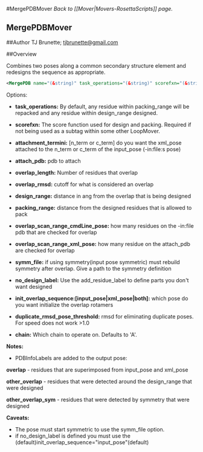 #MergePDBMover
*Back to [[Mover|Movers-RosettaScripts]] page.*
## MergePDBMover


##Author
TJ Brunette; tjbrunette@gmail.com

##Overview 

Combines two poses along a common secondary structure element and redesigns the sequence as appropriate.

```xml
<MergePDB name="(&string)" task_operations="(&string)" scorefxn="(&string)" attachment_termini="[n_term|c_term]" attach_pdb="(&string) overlap_length="(&int) overlap_rmsd="(&int)" design_range="*(&int)" packing_range="(&int) overlap_scan_range_cmdLine_pose="(&int)" overlap_scan_range_cmdLine_xml_pose="(&int)" symm_file="(&string) no_design_label="(&string)" init_overlap_sequence="[input_pose|xml_pose|both]" duplicate_rmsd_pose_threshold="(&real)" chain="(&chain)"/>
```

Options:

* **task_operations:** By default, any residue within packing_range will be repacked and any residue within design_range designed.

* **scorefxn:** The score function used for design and packing.  Required if not being used as 
  a subtag within some other LoopMover.

* **attachment_termini:** [n_term or c_term] do you want the xml_pose attached to the n_term or c_term of the input_pose (-in:file:s pose)

* **attach_pdb:** pdb to attach

* **overlap_length:** Number of residues that overlap

* **overlap_rmsd:** cutoff for what is considered an overlap

* **design_range:** distance in ang from the overlap that is being designed

* **packing_range:** distance from the designed residues that is allowed to pack

* **overlap_scan_range_cmdLine_pose:** how many residues on the -in:file pdb that are checked for overlap

* **overlap_scan_range_xml_pose:** how many residue on the attach_pdb are checked for overlap

* **symm_file:** if using symmetry(input pose symmetric) must rebuild symmetry after overlap. Give a path to the symmetry definition

* **no_design_label:** Use the add_residue_label to define parts you don't want designed

* **init_overlap_sequence:[input_pose|xml_pose|both]:** which pose do you want initialize the overlap rotamers

* **duplicate_rmsd_pose_threshold:** rmsd for eliminating duplicate poses. For speed does not work >1.0

* **chain:** Which chain to operate on. Defaults to 'A'.

**Notes:**

* PDBInfoLabels are added to the output pose:

**overlap** - residues that are superimposed from input_pose and xml_pose

**other_overlap** - residues that were detected around the design_range that were designed

**other_overlap_sym** - residues that were detected by symmetry that were designed

**Caveats:**

* The pose must start symmetric to use the symm_file option.
* if no_design_label is defined you must use the (default)init_overlap_sequence="input_pose"(default)